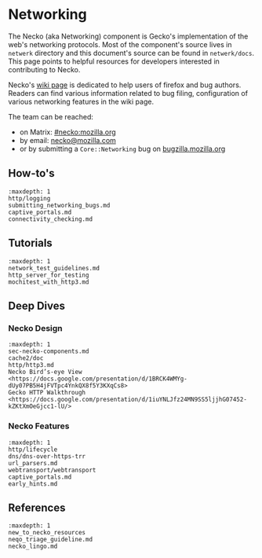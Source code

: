 # Networking

The Necko (aka Networking) component is Gecko's implementation of the web's networking protocols.
Most of the component's source lives in `netwerk` directory and this document's source can be found in `netwerk/docs`.
This page points to helpful resources for developers interested in contributing to Necko.

Necko's [wiki page](https://wiki.mozilla.org/Networking) is dedicated to help users of firefox and bug authors. Readers can find various information related to bug filing, configuration of various networking features in the wiki page.



The team can be reached:
* on Matrix: [#necko:mozilla.org](https://chat.mozilla.org/#/room/#necko:mozilla.org)
* by email: necko@mozilla.com
* or by submitting a `Core::Networking` bug on [bugzilla.mozilla.org](https://bugzilla.mozilla.org/enter_bug.cgi?product=Core&component=Networking)

## How-to's
```{toctree}
:maxdepth: 1
http/logging
submitting_networking_bugs.md
captive_portals.md
connectivity_checking.md
```

## Tutorials
```{toctree}
:maxdepth: 1
network_test_guidelines.md
http_server_for_testing
mochitest_with_http3.md
```

## Deep Dives
### Necko Design
```{toctree}
:maxdepth: 1
sec-necko-components.md
cache2/doc
http/http3.md
Necko Bird’s-eye View  <https://docs.google.com/presentation/d/1BRCK4WMYg-dUy07PB5H4jFVTpc4YnkQX8f5Y3KXqCs8>
Gecko HTTP Walkthrough <https://docs.google.com/presentation/d/1iuYNLJfz24MN9SS5ljjhG07452-kZKtXmOeGjcc1-lU/>
```

### Necko Features
```{toctree}
:maxdepth: 1
http/lifecycle
dns/dns-over-https-trr
url_parsers.md
webtransport/webtransport
captive_portals.md
early_hints.md
```

## References
```{toctree}
:maxdepth: 1
new_to_necko_resources
neqo_triage_guideline.md
necko_lingo.md
```